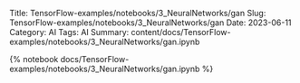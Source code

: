 Title: TensorFlow-examples/notebooks/3_NeuralNetworks/gan
Slug: TensorFlow-examples/notebooks/3_NeuralNetworks/gan
Date: 2023-06-11
Category: AI
Tags: AI
Summary: content/docs/TensorFlow-examples/notebooks/3_NeuralNetworks/gan.ipynb

{% notebook docs/TensorFlow-examples/notebooks/3_NeuralNetworks/gan.ipynb %}